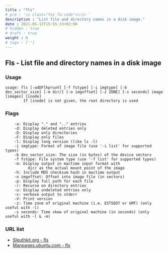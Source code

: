 ```yaml
---
title : "fls"
# pre : '<i class="fas fa-code"></i> '
description : "List file and directory names in a disk image."
date : 2021-05-13T15:55:33+02:00
# hidden : true
# draft : true
weight : 0
# tags : ['']
---
```


## Fls - List file and directory names in a disk image

### Usage

```plain
usage: fls [-adDFlhpruvV] [-f fstype] [-i imgtype] [-b dev_sector_size] [-m dir/] [-o imgoffset] [-z ZONE] [-s seconds] image [images] [inode]
        If [inode] is not given, the root directory is used
```

### Flags

```plain
    -a: Display "." and ".." entries
    -d: Display deleted entries only
    -D: Display only directories
    -F: Display only files
    -l: Display long version (like ls -l)
    -i imgtype: Format of image file (use '-i list' for supported types)
    -b dev_sector_size: The size (in bytes) of the device sectors
    -f fstype: File system type (use '-f list' for supported types)
    -m: Display output in mactime input format with
          dir/ as the actual mount point of the image
    -h: Include MD5 checksum hash in mactime output
    -o imgoffset: Offset into image file (in sectors)
    -p: Display full path for each file
    -r: Recurse on directory entries
    -u: Display undeleted entries only
    -v: verbose output to stderr
    -V: Print version
    -z: Time zone of original machine (i.e. EST5EDT or GMT) (only useful with -l)
    -s seconds: Time skew of original machine (in seconds) (only useful with -l & -m)
```

### URL list

* [Sleuthkit.org - fls](https://www.sleuthkit.org/sleuthkit/man/fls.html)
* [Manpages.ubuntu.com - fls](https://manpages.ubuntu.com/manpages/bionic/man1/fls.1.html)

